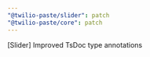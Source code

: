 ```yaml
---
"@twilio-paste/slider": patch
"@twilio-paste/core": patch
---
```


[Slider] Improved TsDoc type annotations
